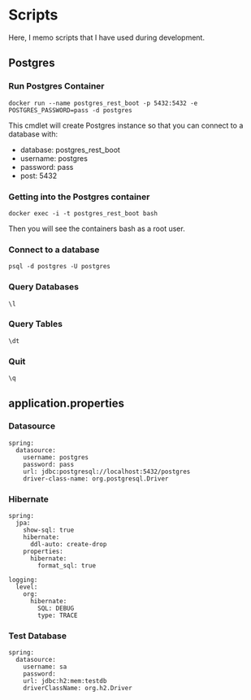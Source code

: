# Scripts

Here, I memo scripts that I have used during development.

## Postgres

### Run Postgres Container

```
docker run --name postgres_rest_boot -p 5432:5432 -e POSTGRES_PASSWORD=pass -d postgres

```

This cmdlet will create Postgres instance so that you can connect to a database with:
* database: postgres_rest_boot
* username: postgres
* password: pass
* post: 5432

### Getting into the Postgres container

```
docker exec -i -t postgres_rest_boot bash
```

Then you will see the containers bash as a root user.

### Connect to a database

```
psql -d postgres -U postgres
```

### Query Databases

```
\l
```

### Query Tables

```
\dt
```

### Quit

```
\q
```

## application.properties

### Datasource

```
spring:
  datasource:
    username: postgres
    password: pass
    url: jdbc:postgresql://localhost:5432/postgres
    driver-class-name: org.postgresql.Driver
```

### Hibernate

```
spring:
  jpa:
    show-sql: true
    hibernate:
      ddl-auto: create-drop
    properties:
      hibernate:
        format_sql: true

logging:
  level:
    org:
      hibernate:
        SQL: DEBUG
        type: TRACE
```

[//]: # (spring.jpa.hibernate.ddl-auto=create-drop)

[//]: # (spring.jpa.properties.hibernate.jdbc.lob.non_contextual_creation=true)

[//]: # (spring.jpa.properties.hibernate.format_sql=true)

[//]: # ()
[//]: # (logging.level.org.hibernate.SQL=DEBUG)

[//]: # (logging.level.org.hibernate.type.descriptor.sql.BasicBinder=TRACE)

### Test Database

```
spring:
  datasource:
    username: sa
    password: 
    url: jdbc:h2:mem:testdb
    driverClassName: org.h2.Driver
```